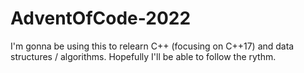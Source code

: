 # AdventOfCode-2022

I'm gonna be using this to relearn C++ (focusing on C++17) and data structures / algorithms. Hopefully I'll be able
to follow the rythm.
